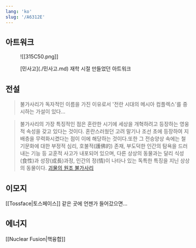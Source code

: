 ```yaml
---
lang: 'ko'
slug: '/A6312E'
---
```


## 아트워크

<figure>

![[315C50.png]]

<figcaption>
[민사고](./민사고.md) 재학 시절 만들었던 아트워크
</figcaption>
</figure>

## 전설

> 불가사리가 독자적인 이름을 가진 이유로서 '전란 시대의 메시아 컴플렉스'를 중시하는 가설이 있다...

> 불가사리의 가장 특징적인 점은 혼란한 시기에 세상을 개혁하려고 등장하는 영웅적 속성을 갖고 있다는 것이다. 혼란스러웠던 고려 말기나 조선 초에 등장하여 지배층을 무력화시켰다는 점이 이에 해당하는 것이다.또한 그 전승양상 속에는 철기문화에 대한 부정적 심리, 호불적(護佛的) 존재, 부도덕한 인간의 탐욕을 드러내는 기능 등 교훈적 사고가 내포되어 있으며, 다른 상상의 동물과는 달리 식성(食性)과 성장(成長)과정, 인간의 정(情)이 나타나 있는 독특한 특징을 지닌 상상의 동물이다. [괴물의 원조 불가사리](https://terms.naver.com/entry.naver?docId=3575439)

## 이모지

[[Tossface|토스페이스]] 같은 곳에 언젠가 들어갔으면...

## 에너지

[[Nuclear Fusion|핵융합]]
